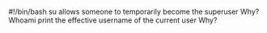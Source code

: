 #!/bin/bash
su allows someone to temporarily become the superuser
Why?
Whoami print the effective username of the current user
Why?
